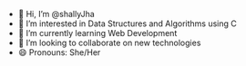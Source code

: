 - 👋 Hi, I’m @shallyJha
- 👀 I’m interested in Data Structures and Algorithms using C
- 🌱 I’m currently learning Web Development
- 💞️ I’m looking to collaborate on new technologies
- 😄 Pronouns: She/Her

<!---
shallyJha/shallyJha is a ✨ special ✨ repository because its `README.md` (this file) appears on your GitHub profile.
You can click the Preview link to take a look at your changes.
--->
